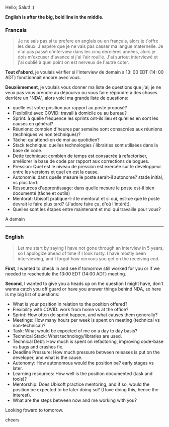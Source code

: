 Hello; Salut! :)

__English is after the big, bold line in the middle.__

### Francais

> Je ne sais pas si tu prefere en anglais ou en français, alors je t'offre les deux. J'espère que je ne vais pas casser ma langue maternelle.
Je n'ai pas passé d'interview dans les cinq dernières années, alors je dois m'excuser d'avance si j'ai l'air rouillé. J'ai surtout interviewé et j'ai oublié à quel point on est nerveux de l'autre coter.

__Tout d'abord__, je voulais vérifier si l'interview de demain à 13: 00 EDT (14: 00 ADT) fonctionnait encore avec vous.

__Deuxièmement__, je voulais vous donner ma liste de questions que j'ai; je ne veux pas vous prendre au dépourvu ou vous faire répondre à des choses derrière un "NDA", alors voici ma grande liste de questions:

- quelle est votre position par rapport au poste proposé?
- Flexibilité avec COVID: travail à domicile ou au bureau?
- Sprint: à quelle fréquence les sprints ont-ils lieu et qu'elles en sont les causes en général?
- Réunions: combien d'heures par semaine sont consacrées aux réunions (techniques vs non techniques)?
- Tâche: qu'attend-on de moi au quotidien?
- Stack technique: quelles technologies / librairies sont utilisées dans la base de code.
- Dette technique: combien de temps est consacrée à refactoriser, améliorer la base de code par rapport aux corrections de bogues.
- Pression: Quel est le niveau de pression est exercée sur le développeur entre les versions et quel en est la cause.
- Autonomie: dans quelle mesure le poste serait-il autonome? stade initial, vs plus tard.
- Ressources d'apprentissage: dans quelle mesure le poste est-il bien documenté (tâche et outils)
- Mentorat: Ubisoft pratique-t-il le mentorat et si oui, est-ce que le poste devrait le faire plus tard? (J'adore faire ça, d'où l'intérêt).
- Quelles sont les étapes entre maintenant et moi qui travaille pour vous?

A demain

---

### English

> Let me start by saying I have not gone through an interview in 5 years, so I apologize ahead of time if I look rusty.
I have mostly been interviewing, and I forgot how nervous you get on the receiving end.

__First__, I wanted to check in and see if tomorrow still worked for you or if we needed to reschedule the 13:00 EDT (14:00 ADT) meeting.

__Second__, I wanted to give you a heads up on the question I might have, don't wanna catch you off guard or have you answer things behind NDA, so here is my big list of questions:

- What is your position in relation to the position offered?
- Flexibility with COVID: work from home vs at the office?
- Sprint: How often do sprint happen, and what causes them generally?
- Meetings: How many hours per week is spent on meeting (technical vs non-technical)?
- Task: What would be expected of me on a day to day basis?
- Technical Stack: What technology/libraries are used.
- Technical Debt: How much is spent on refactoring, improving code-base vs bugs and crashes fix.
- Deadline Pressure: How much pressure between releases is put on the developer, and what is the cause.
- Autonomy: How autonomous would the position be? early stages vs later.
- Learning resources: How well is the position documented (task and tools)?
- Mentorship: Does Ubisoft practice mentoring, and if so, would the position be expected to be later doing so? (I love doing this, hence the interest).
- What are the steps between now and me working with you?
  
Looking foward to tomorow.

cheers